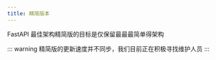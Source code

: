 ```yaml
---
title: 精简版本
---
```


FastAPI 最佳架构精简版的目标是仅保留最最最简单得架构

<RepoCard repo="fastapi-practices/fastapi_sqlalchemy_mysql" />

<RepoCard repo="fastapi-practices/fastapi_tortoise_mysql" />

::: warning
精简版的更新速度并不同步，我们目前正在积极寻找维护人员
:::